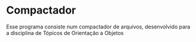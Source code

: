 # Compactador
 Esse programa consiste num compactador de arquivos, desenvolvido para a disciplina de Tópicos de Orientação a Objetos
